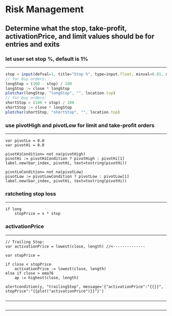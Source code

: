 # Risk Management
## Determine what the stop, take-profit, activationPrice, and limit values should be for entries and exits

### let user set stop %, default is 1%
---
```javascript
stop = input(defval=1, title="Stop %", type=input.float, minval=0.01, maxval=100, step=0.01)
// for buy orders:
longStop = (100 - stop) / 100
longStop := close * longStop
plotchar(longStop, "longStop", "", location.top)
// for buy orders:
shortStop = (100 + stop) / 100
shortStop := close * longStop
plotchar(shortStop, "shortStop", "", location.top)
```
###  use pivotHigh and pivotLow for limit and take-profit orders
---
```
var pivotLo = 0.0
var pivotHi = 0.0

pivotHiCondition= not na(pivotHigh)
pivotHi := pivotHiCondition ? pivotHigh : pivotHi[1]
label.new(bar_index, pivotHi, text=tostring(pivotHi))

pivotLoCondition= not na(pivotLow)
pivotLow := pivotLowCondition ? pivotLow : pivotLow[1]
label.new(bar_index, pivotHi, text=tostring(pivotHi))

```
### ratcheting stop loss
---
```
if long
    stopPrice = x * stop

```
### activationPrice
---
```
// Trailing Stop:
var activationPrice = lowest(close, length) //<--------------

var stopPrice = 

if close < stopPrice
    activationPrice := lowest(close, length)
else if close > ema76
    ap := highest(close, length)

alertcondition(y, "trailingStop", message='{"activationPrice":"{{}}", stopPrice":"{{plot("activationPrice")}}"}')
```
###
---
```

```

---
```

```
